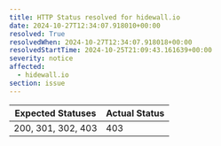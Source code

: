 ```yaml
---
title: HTTP Status resolved for hidewall.io
date: 2024-10-27T12:34:07.918010+00:00
resolved: True
resolvedWhen: 2024-10-27T12:34:07.918018+00:00
resolvedStartTime: 2024-10-25T21:09:43.161639+00:00
severity: notice
affected:
  - hidewall.io
section: issue
---
```


| Expected Statuses | Actual Status  |
|-------------------|----------------|
| 200, 301, 302, 403 | 403 |
